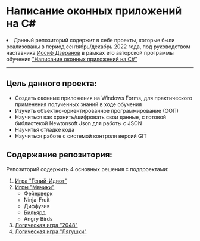 <h1>Написание оконных приложений на C#</h1>
<p>
    <li>Данный репозиторий содержит в себе проекты, которые были реализованы в период сентябрь/декабрь 2022 года, под
        руководством наставника <a href="https://github.com/JosefDzeranov" target="_blank">Иосиф Дзеранов</a> в рамках
        его авторской программы обучения <a href="https://stepik.org/course/58658/info" target="_blank">"Написание
            оконных приложений на C#"</a>
</p>
<hr>
<section>
    <h2>Цель данного проекта:</h2>
    <ul>
        <li>Создать оконные приложения на Windows Forms, для практического применения полученных знаний в ходе обучения
        </li>
        <li>Изучить объектно-ориентированное программирование (ООП)</li>
        <li>Научиться как хранить/шифровать свои данные, с готовой библиотекой Newtonsoft Json для работы с JSON</li>
        <li>Научитья отладке кода</li>
        <li>Научиться работе с системой контроля версий GIT</li>
    </ul>
</section>
<section>
    <h2>Содержание репозитория:</h2>
    <p>Репозиторий содержить 4 основных решения с подпроектами:
        <ol>
            <li><a href="https://github.com/Chetverukhin/Windows_Forms_Bootcamp_Projects/tree/main/GeniyIdiot">Игра "Гений-Идиот"</a></li>
            <li><a href="https://github.com/Chetverukhin/Windows_Forms_Bootcamp_Projects/tree/main/BallGameWinFormsApp">Игры "Мячики"</a>
                <ul>
                    <li>Фейерверк</li>
                    <li>Ninja-Fruit</li>
                    <li>Диффузия</li>
                    <li>Бильярд</li>
                    <li>Angry Birds</li>
                </ul>
            </li>
            <li><a href="https://github.com/Chetverukhin/Windows_Forms_Bootcamp_Projects/tree/main/Game2048WinForms">Логическая игра "2048"</a></li>
            <li><a href="https://github.com/Chetverukhin/Windows_Forms_Bootcamp_Projects/tree/main/Frogs">Логическая игра "Лягушки"</a></li>
        </ol>
    </p>
</section>
